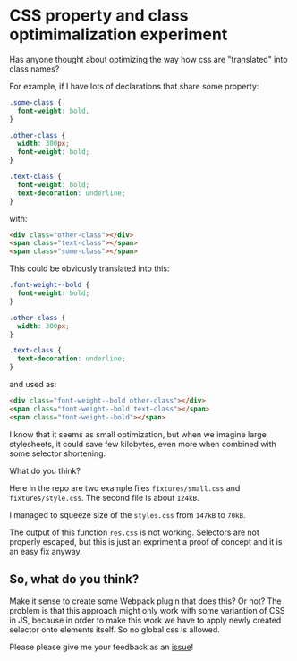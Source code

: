# CSS property and class optimimalization experiment

Has anyone thought about optimizing the way how css are "translated" into class names?

For example, if I have lots of declarations that share some property:
```css
.some-class {
  font-weight: bold,
}

.other-class {
  width: 300px;
  font-weight: bold;
}

.text-class {
  font-weight: bold;
  text-decoration: underline;
}
```
with:

```html
<div class="other-class"></div>
<span class="text-class"></span>
<span class="some-class"></span>

```

This could be obviously translated into this:
```css
.font-weight--bold {
  font-weight: bold;
}

.other-class {
  width: 300px;
}

.text-class {
  text-decoration: underline;
}
```

and used as:
```html
<div class="font-weight--bold other-class"></div>
<span class="font-weight--bold text-class"></span>
<span class="font-weight--bold"></span>

```

I know that it seems as small optimization, but when we imagine large stylesheets, it could save few kilobytes, even more when combined with some selector shortening.

What do you think?

Here in the repo are two example files `fixtures/small.css` and `fixtures/style.css`. The second file is about `124kB`.

I managed to squeeze size of the `styles.css` from `147kB` to `70kB`.

The output of this function `res.css` is not working. Selectors are not properly escaped, but this is just an expriment a proof of concept
and it is an easy fix anyway.

## So, what do you think?
Make it sense to create some Webpack plugin that does this? Or not? The problem is that this approach might only work with some
variantion of CSS in JS, because in order to make this work we have to apply newly created selector onto elements itself. So no global css is allowed.

Please please give me your feedback as an [issue](https://github.com/vojtatranta/css-property-selector-optimization/issues)!




